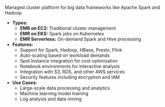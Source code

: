 Managed cluster platform for big data frameworks like Apache Spark and Hadoop
- **Types:**
    - **EMR on EC2:** Traditional cluster management
    - **EMR on EKS:** Spark jobs on Kubernetes
    - **EMR Serverless:** On-demand Spark and Hive processing
- **Features:**
    - Support for Spark, Hadoop, HBase, Presto, Flink
    - Auto-scaling based on workload demands
    - Spot Instance integration for cost optimisation
    - Notebook environments for interactive analysis
    - Integration with S3, RDS, and other AWS services
    - Security features including encryption and IAM
- **Use Cases:**
    - Large-scale data processing and analytics
    - Machine learning model training
    - Log analysis and data mining